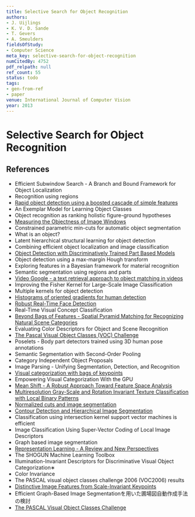 ```yaml
---
title: Selective Search for Object Recognition
authors:
- J. Uijlings
- K. V. D. Sande
- T. Gevers
- A. Smeulders
fieldsOfStudy:
- Computer Science
meta_key: selective-search-for-object-recognition
numCitedBy: 4752
pdf_relpath: null
ref_count: 55
status: todo
tags:
- gen-from-ref
- paper
venue: International Journal of Computer Vision
year: 2013
---
```


# Selective Search for Object Recognition

## References

- Efficient Subwindow Search - A Branch and Bound Framework for Object Localization
- Recognition using regions
- [Rapid object detection using a boosted cascade of simple features](./rapid-object-detection-using-a-boosted-cascade-of-simple-features.md)
- An Exemplar Model for Learning Object Classes
- Object recognition as ranking holistic figure-ground hypotheses
- [Measuring the Objectness of Image Windows](./measuring-the-objectness-of-image-windows.md)
- Constrained parametric min-cuts for automatic object segmentation
- What is an object?
- Latent hierarchical structural learning for object detection
- Combining efficient object localization and image classification
- [Object Detection with Discriminatively Trained Part Based Models](./object-detection-with-discriminatively-trained-part-based-models.md)
- Object detection using a max-margin Hough transform
- Exploring features in a Bayesian framework for material recognition
- Semantic segmentation using regions and parts
- [Video Google - a text retrieval approach to object matching in videos](./video-google-a-text-retrieval-approach-to-object-matching-in-videos.md)
- Improving the Fisher Kernel for Large-Scale Image Classification
- Multiple kernels for object detection
- [Histograms of oriented gradients for human detection](./histograms-of-oriented-gradients-for-human-detection.md)
- [Robust Real-Time Face Detection](./robust-real-time-face-detection.md)
- Real-Time Visual Concept Classification
- [Beyond Bags of Features - Spatial Pyramid Matching for Recognizing Natural Scene Categories](./beyond-bags-of-features-spatial-pyramid-matching-for-recognizing-natural-scene-categories.md)
- Evaluating Color Descriptors for Object and Scene Recognition
- [The Pascal Visual Object Classes (VOC) Challenge](./the-pascal-visual-object-classes-voc-challenge.md)
- Poselets - Body part detectors trained using 3D human pose annotations
- Semantic Segmentation with Second-Order Pooling
- Category Independent Object Proposals
- Image Parsing - Unifying Segmentation, Detection, and Recognition
- [Visual categorization with bags of keypoints](./visual-categorization-with-bags-of-keypoints.md)
- Empowering Visual Categorization With the GPU
- [Mean Shift - A Robust Approach Toward Feature Space Analysis](./mean-shift-a-robust-approach-toward-feature-space-analysis.md)
- [Multiresolution Gray-Scale and Rotation Invariant Texture Classification with Local Binary Patterns](./multiresolution-gray-scale-and-rotation-invariant-texture-classification-with-local-binary-patterns.md)
- [Normalized cuts and image segmentation](./normalized-cuts-and-image-segmentation.md)
- [Contour Detection and Hierarchical Image Segmentation](./contour-detection-and-hierarchical-image-segmentation.md)
- Classification using intersection kernel support vector machines is efficient
- Image Classification Using Super-Vector Coding of Local Image Descriptors
- Graph based image segmentation
- [Representation Learning - A Review and New Perspectives](./representation-learning-a-review-and-new-perspectives.md)
- The SHOGUN Machine Learning Toolbox
- Illumination-Invariant Descriptors for Discriminative Visual Object Categorization∗
- Color Invariance
- The PASCAL visual object classes challenge 2006 (VOC2006) results
- [Distinctive Image Features from Scale-Invariant Keypoints](./distinctive-image-features-from-scale-invariant-keypoints.md)
- Efficient Graph-Based Image Segmentationを用いた圃場図自動作成手法の検討
- [The PASCAL Visual Object Classes Challenge](./the-pascal-visual-object-classes-challenge.md)
